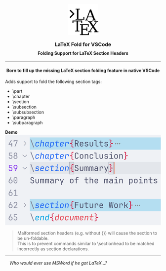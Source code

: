 <h3 align="center" style="margin-bottom: -10px">
	<img src="https://raw.githubusercontent.com/CarbonicSoda/vscode-latex-fold/master/media/icon.png" width="100" alt="LaTeX Fold Icon">
	<p></p>
	LaTeX Fold for VSCode
</h3>
<h4 align="center">Folding Support for LaTeX Section Headers</h4>

---

<h4 align="center">Born to fill up the missing LaTeX section folding feature in native VSCode</h5>

Adds support to fold the following section tags:
- \part
- \chapter
- \section
- \subsection
- \subsubsection
- \paragraph
- \subparagraph

**Demo**
![Demo](https://github.com/CarbonicSoda/vscode-latex-fold/blob/master/media/demo.png?raw=true)

> Malformed section headers (e.g. without {}) will cause the section to be un-foldable.  
> This is to prevent commands similar to \sectionhead to be matched incorrectly as section declarations.

---
<p>

*&emsp;Who would ever use MSWord if he got LaTeX...?*
